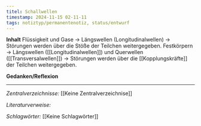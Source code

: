 ```yaml
---
titel: Schallwellen
timestamp: 2024-11-15 02-11-11
tags: notiztyp/permanentenotiz, status/entwurf
---
```


**Inhalt**
Flüssigkeit und Gase -> Längswellen (Longitudinalwellen) -> Störungen werden über die Stöße der Teilchen weitergegeben.
Festkörpern -> Längswellen ([[Longitudinalwellen]]) und Querwellen ([[Transversalwellen]]) -> Störungen werden über die [[Kopplungskräfte]] der Teilchen weitergegeben.

**Gedanken/Reflexion**

---
*Zentralverzeichnisse:*
[[Keine Zentralverzeichnise]]

*Literaturverweise:*

*Schlagwörter:*
[[Keine Schlagwörter]]